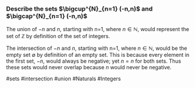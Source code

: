 ### Describe the sets $\bigcup^{N}_{n=1} (-n,n)$ and $\bigcap^{N}_{n=1} (-n,n)$

The union of $-n$ and $n$, starting with n=1, where $n\in \mathbb{N}$, would represent the set of $\mathbb{Z}$ by definition of the set of integers.

The intersection of $-n$ and $n$, starting with n=1, where $n\in \mathbb{N}$, would be the empty set $\emptyset$ by definition of an empty set. This is because every element in the first set, $-n$, would always be negative; yet $n=n$ for both sets. Thus these sets would never overlap because $n$ would never be negative.

#sets #intersection #union #Naturals #Integers

